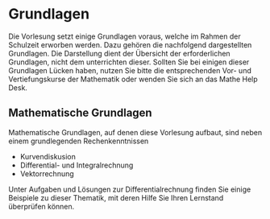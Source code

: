 # Grundlagen 

Die Vorlesung setzt einige Grundlagen voraus, welche im Rahmen der Schulzeit erworben werden. Dazu gehören die nachfolgend dargestellten Grundlagen.
Die Darstellung dient der Übersicht der erforderlichen Grundlagen, nicht dem unterrichten dieser. 
Sollten Sie bei einigen dieser Grundlagen Lücken haben, nutzen Sie bitte die entsprechenden Vor- und Vertiefungskurse der Mathematik oder wenden Sie sich an das Mathe Help Desk. 


## Mathematische Grundlagen

Mathematische Grundlagen, auf denen diese Vorlesung aufbaut, sind neben einem grundlegenden Rechenkenntnissen

* Kurvendiskusion
* Differential- und Integralrechnung
* Vektorrechnung

Unter Aufgaben und Lösungen zur Differentialrechnung finden Sie einige Beispiele zu dieser Thematik, mit deren Hilfe Sie Ihren Lernstand überprüfen können.
